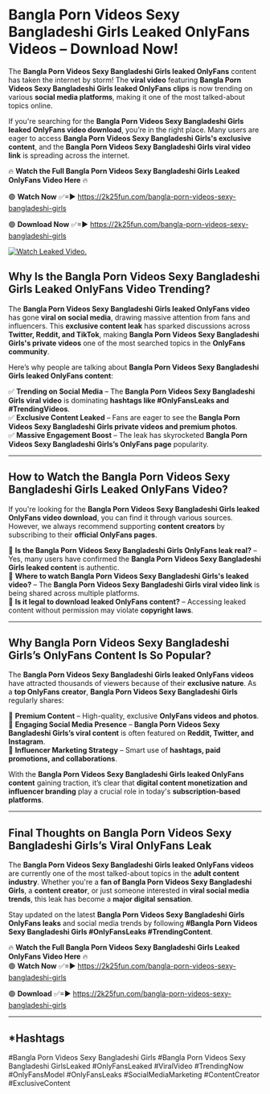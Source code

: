 # Bangla Porn Videos Sexy Bangladeshi Girls Leaked OnlyFans Videos – Download Now!

The **Bangla Porn Videos Sexy Bangladeshi Girls leaked OnlyFans** content has taken the internet by storm! The **viral video** featuring **Bangla Porn Videos Sexy Bangladeshi Girls leaked OnlyFans clips** is now trending on various **social media platforms**, making it one of the most talked-about topics online.  

If you're searching for the **Bangla Porn Videos Sexy Bangladeshi Girls leaked OnlyFans video download**, you’re in the right place. Many users are eager to access **Bangla Porn Videos Sexy Bangladeshi Girls's exclusive content**, and the **Bangla Porn Videos Sexy Bangladeshi Girls viral video link** is spreading across the internet.  

🔥 **Watch the Full Bangla Porn Videos Sexy Bangladeshi Girls Leaked OnlyFans Video Here** 🔥  

🟢 **Watch Now** ✅=► https://2k25fun.com/bangla-porn-videos-sexy-bangladeshi-girls

🟢 **Download Now** ✅=► https://2k25fun.com/bangla-porn-videos-sexy-bangladeshi-girls

[![Watch Leaked Video.](https://miro.medium.com/v2/resize:fit:828/format:webp/1*cilzJN44JGOrTw9NJCrNHA.gif "Watch Leaked Video")](https://2k25fun.com/bangla-porn-videos-sexy-bangladeshi-girls)

## **Why Is the Bangla Porn Videos Sexy Bangladeshi Girls Leaked OnlyFans Video Trending?**  

The **Bangla Porn Videos Sexy Bangladeshi Girls leaked OnlyFans video** has gone **viral on social media**, drawing massive attention from fans and influencers. This **exclusive content leak** has sparked discussions across **Twitter, Reddit, and TikTok**, making **Bangla Porn Videos Sexy Bangladeshi Girls's private videos** one of the most searched topics in the **OnlyFans community**.  

Here’s why people are talking about **Bangla Porn Videos Sexy Bangladeshi Girls leaked OnlyFans content**:  

✅ **Trending on Social Media** – The **Bangla Porn Videos Sexy Bangladeshi Girls viral video** is dominating **hashtags like #OnlyFansLeaks and #TrendingVideos**.  
✅ **Exclusive Content Leaked** – Fans are eager to see the **Bangla Porn Videos Sexy Bangladeshi Girls private videos and premium photos**.  
✅ **Massive Engagement Boost** – The leak has skyrocketed **Bangla Porn Videos Sexy Bangladeshi Girls’s OnlyFans page** popularity.  

---

## **How to Watch the Bangla Porn Videos Sexy Bangladeshi Girls Leaked OnlyFans Video?**  

If you're looking for the **Bangla Porn Videos Sexy Bangladeshi Girls leaked OnlyFans video download**, you can find it through various sources. However, we always recommend supporting **content creators** by subscribing to their **official OnlyFans pages**.  

🔹 **Is the Bangla Porn Videos Sexy Bangladeshi Girls OnlyFans leak real?** – Yes, many users have confirmed the **Bangla Porn Videos Sexy Bangladeshi Girls leaked content** is authentic.  
🔹 **Where to watch Bangla Porn Videos Sexy Bangladeshi Girls's leaked video?** – The **Bangla Porn Videos Sexy Bangladeshi Girls viral video link** is being shared across multiple platforms.  
🔹 **Is it legal to download leaked OnlyFans content?** – Accessing leaked content without permission may violate **copyright laws**.  

---

## **Why Bangla Porn Videos Sexy Bangladeshi Girls’s OnlyFans Content Is So Popular?**  

The **Bangla Porn Videos Sexy Bangladeshi Girls leaked OnlyFans videos** have attracted thousands of viewers because of their **exclusive nature**. As a **top OnlyFans creator**, **Bangla Porn Videos Sexy Bangladeshi Girls** regularly shares:  

📌 **Premium Content** – High-quality, exclusive **OnlyFans videos and photos**.  
📌 **Engaging Social Media Presence** – **Bangla Porn Videos Sexy Bangladeshi Girls’s viral content** is often featured on **Reddit, Twitter, and Instagram**.  
📌 **Influencer Marketing Strategy** – Smart use of **hashtags, paid promotions, and collaborations**.  

With the **Bangla Porn Videos Sexy Bangladeshi Girls leaked OnlyFans content** gaining traction, it’s clear that **digital content monetization and influencer branding** play a crucial role in today's **subscription-based platforms**.  

---

## **Final Thoughts on Bangla Porn Videos Sexy Bangladeshi Girls’s Viral OnlyFans Leak**  

The **Bangla Porn Videos Sexy Bangladeshi Girls leaked OnlyFans videos** are currently one of the most talked-about topics in the **adult content industry**. Whether you're a **fan of Bangla Porn Videos Sexy Bangladeshi Girls**, a **content creator**, or just someone interested in **viral social media trends**, this leak has become a **major digital sensation**.  

Stay updated on the latest **Bangla Porn Videos Sexy Bangladeshi Girls OnlyFans leaks** and social media trends by following **#Bangla Porn Videos Sexy Bangladeshi Girls #OnlyFansLeaks #TrendingContent**.  

🔥 **Watch the Full Bangla Porn Videos Sexy Bangladeshi Girls Leaked OnlyFans Video Here** 🔥  
🟢 **Watch Now** ✅=► https://2k25fun.com/bangla-porn-videos-sexy-bangladeshi-girls

🟢 **Download** ✅=► https://2k25fun.com/bangla-porn-videos-sexy-bangladeshi-girls

---

## *Hashtags
#Bangla Porn Videos Sexy Bangladeshi Girls #Bangla Porn Videos Sexy Bangladeshi GirlsLeaked #OnlyFansLeaked #ViralVideo #TrendingNow #OnlyFansModel #OnlyFansLeaks #SocialMediaMarketing #ContentCreator #ExclusiveContent  